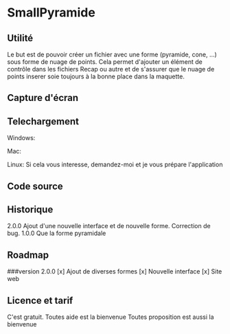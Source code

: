 # SmallPyramide
## Utilité
Le but est de pouvoir créer un fichier avec une forme (pyramide, cone, ...) sous forme de nuage de points.
Cela permet d'ajouter un élément de contrôle dans les fichiers Recap ou autre et de s'assurer que le nuage de points inserer soie toujours à la bonne place dans la maquette.

## Capture d'écran


## Telechargement
Windows:

Mac:

Linux: Si cela vous interesse, demandez-moi et je vous prépare l'application

## Code source


## Historique
2.0.0  Ajout d'une nouvelle interface et de nouvelle forme. Correction de bug.
1.0.0  Que la forme pyramidale

## Roadmap
###version 2.0.0
[x] Ajout de diverses formes
[x] Nouvelle interface
[x] Site web


## Licence et tarif
C'est gratuit.
Toutes aide est la bienvenue
Toutes proposition est aussi la bienvenue
